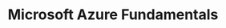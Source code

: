 ---
title: "Microsoft Azure Fundamentals"
image: "AZ900.png"
verification_url: "https://www.credly.com/badges/2c7c1033-09fa-473d-be32-21db0b884bd6/linked_in_profile"
---